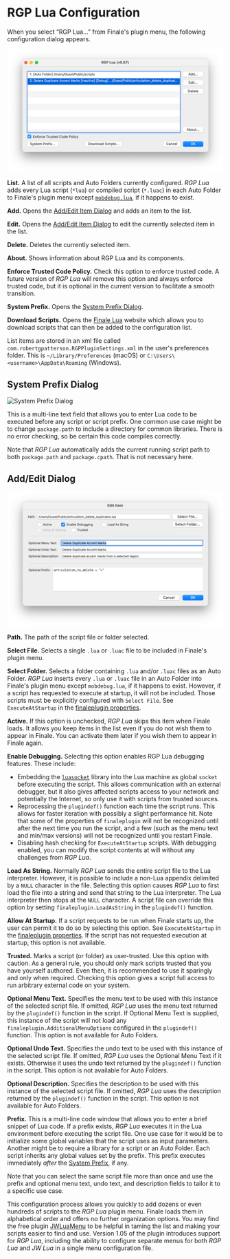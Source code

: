 RGP Lua Configuration
=====================

When you select “RGP Lua...” from Finale's plugin menu, the following configuration dialog appears.

![RGP Lua Configuration](assets/rgpluaconfig.jpg "RGP Lua Configuration")

**List.** A list of all scripts and Auto Folders currently configured. _RGP Lua_ adds every Lua script (`*lua`) or compiled script (`*.luac`) in each Auto Folder to Finale's plugin menu except [`mobdebug.lua`](/docs/rgp-lua/development-environment), if it happens to exist.

**Add.** Opens the [Add/Edit Item Dialog](#addedit-dialog) and adds an item to the list.

**Edit.** Opens the [Add/Edit Item Dialog](#addedit-dialog) to edit the currently selected item in the list.

**Delete.** Deletes the currently selected item.

**About.** Shows information about RGP Lua and its components.

**Enforce Trusted Code Policy.** Check this option to enforce trusted code. A future version of _RGP Lua_ will remove this option and always enforce trusted code, but it is optional in the current version to facilitate a smooth transition.

**System Prefix.** Opens the [System Prefix Dialog](#system-prefix-dialog).

**Download Scripts.** Opens the [Finale Lua](https://www.finalelua.com/) website which allows you to download scripts that can then be added to the configuration list.

List items are stored in an xml file called `com.robertgpatterson.RGPPluginSettings.xml` in the user's preferences folder. This is `~/Library/Preferences` (macOS) or `C:\Users\<username>\AppData\Roaming` (Windows).

System Prefix Dialog
--------------------

![System Prefix Dialog](assets/system_prefix.jpg "System Prefix Dialog")

This is a multi-line text field that allows you to enter Lua code to be executed before any script or script prefix. One common use case might be to change `package.path` to include a directory for common libraries. There is no error checking, so be certain this code compiles correctly.

Note that _RGP Lua_ automatically adds the current running script path to both `package.path` and `package.cpath`. That is not necessary here.

Add/Edit Dialog
---------------

![Add/Edit Item Dialog](assets/additem.jpg "Add/Edit Item Dialog")

**Path.** The path of the script file or folder selected.

**Select File.** Selects a single `.lua` or `.luac` file to be included in Finale's plugin menu.

**Select Folder.** Selects a folder containing `.lua` and/or `.luac` files as an Auto Folder. _RGP Lua_ inserts every `.lua` or `.luac` file in an Auto Folder into Finale's plugin menu except `mobdebug.lua`, if it happens to exist. However, if a script has requested to execute at startup, it will not be included. Those scripts must be explicitly configured with `Select File`. See `ExecuteAtStartup` in the [finaleplugin properties](/docs/rgp-lua/finaleplugin-properties).

**Active.** If this option is unchecked, _RGP Lua_ skips this item when Finale loads. It allows you keep items in the list even if you do not wish them to appear in Finale. You can activate them later if you wish them to appear in Finale again.

**Enable Debugging.** Selecting this option enables RGP Lua debugging features. These include:

* Embedding the [`luasocket`](https://aiq0.github.io/luasocket/index.html) library into the Lua machine as global `socket` before executing the script. This allows communication with an external debugger, but it also gives affected scripts access to your network and potentially the Internet, so only use it with scripts from trusted sources.
* Reprocessing the `plugindef()` function each time the script runs. This allows for faster iteration with possibly a slight performance hit. Note that some of the properties of `finaleplugin` will not be recognized until after the next time you run the script, and a few (such as the menu text and min/max versions) will not be recognized until you restart Finale.
* Disabling hash checking for `ExecuteAtStartup` scripts. With debugging enabled, you can modify the script contents at will without any challenges from _RGP Lua_.

**Load As String.** Normally _RGP Lua_ sends the entire script file to the Lua interpreter. However, it is possible to include a non-Lua appendix delimited by a `NULL` character in the file. Selecting this option causes _RGP Lua_ to first load the file into a string and send that string to the Lua interpreter. The Lua interpreter then stops at the `NULL` character. A script file can override this option by setting `finaleplugin.LoadAsString` in the `plugindef()` function.

**Allow At Startup.** If a script requests to be run when Finale starts up, the user can permit it to do so by selecting this option. See `ExecuteAtStartup` in the [finaleplugin properties](/docs/rgp-lua/finaleplugin-properties). If the script has not requested execution at startup, this option is not available.

**Trusted.** Marks a script (or folder) as user-trusted. Use this option with caution. As a general rule, you should only mark scripts trusted that you have yourself authored. Even then, it is recommended to use it sparingly and only when required. Checking this option gives a script full access to run arbitrary external code on your system.

**Optional Menu Text.** Specifies the menu text to be used with this instance of the selected script file. If omitted, _RGP Lua_ uses the menu text returned by the `plugindef()` function in the script. If Optional Menu Text is supplied, this instance of the script will not load any `finaleplugin.AdditionalMenuOptions` configured in the `plugindef()` function. This option is not available for Auto Folders.

**Optional Undo Text.** Specifies the undo text to be used with this instance of the selected script file. If omitted, _RGP Lua_ uses the Optional Menu Text if it exists. Otherwise it uses the undo text returned by the `plugindef()` function in the script. This option is not available for Auto Folders.

**Optional Description.** Specifies the description to be used with this instance of the selected script file. If omitted, _RGP Lua_ uses the description returned by the `plugindef()` function in the script. This option is not available for Auto Folders.

**Prefix.** This is a multi-line code window that allows you to enter a brief snippet of Lua code. If a prefix exists, _RGP Lua_ executes it in the Lua environment before executing the script file. One use case for it would be to initialize some global variables that the script uses as input parameters. Another might be to require a library for a script or an Auto Folder. Each script inherits any global values set by the prefix. This prefix executes immediately *after* the [System Prefix](system-prefix-dialog), if any.

Note that you can select the same script file more than once and use the prefix and optional menu text, undo text, and description fields to tailor it to a specific use case.

This configuration process allows you quickly to add dozens or even hundreds of scripts to the _RGP Lua_ plugin menu. Finale loads them in alphabetical order and offers no further organization options. You may find the free plugin [JWLuaMenu](https://robertgpatterson.com/-fininfo/-downloads/download-free.html) to be helpful in taming the list and making your scripts easier to find and use. Version 1.05 of the plugin introduces support for _RGP Lua_, including the ability to configure separate menus for both _RGP Lua_ and _JW Lua_ in a single menu configuration file.
